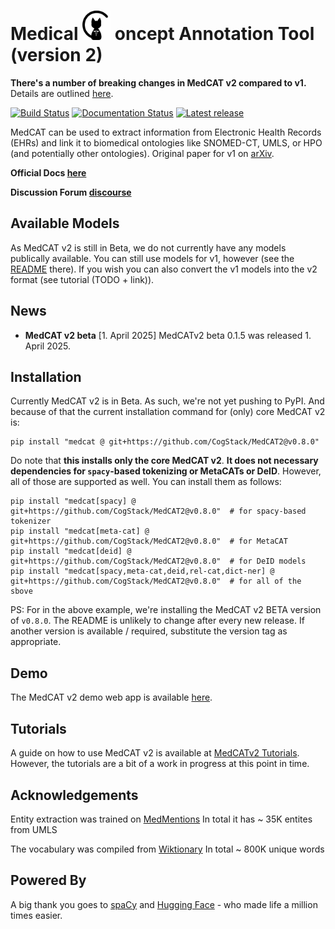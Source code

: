 # Medical  <img src="https://github.com/CogStack/cogstack-nlp/blob/main/medcat-v2/.media/cat-logo.png" width=45> oncept Annotation Tool (version 2)

**There's a number of breaking changes in MedCAT v2 compared to v1.**
Details are outlined [here](docs/breaking_changes.md).

[![Build Status](https://github.com/CogStack/cogstack-nlp/actions/workflows/medcat-v2_main.yml/badge.svg?branch=main)](https://github.com/CogStack/cogstack-nlp/actions/workflows/medcat-v2_main.yml?query=branch%3main)
[![Documentation Status](https://readthedocs.org/projects/medcat2/badge/?version=latest)](https://medcat2.readthedocs.io/en/latest/?badge=latest)
[![Latest release](https://img.shields.io/github/v/release/CogStack/cogstack-nlp)](https://github.com/CogStack/cogstack-nlp/releases/latest)
<!-- [![pypi Version](https://img.shields.io/pypi/v/medcat.svg?style=flat-square&logo=pypi&logoColor=white)](https://pypi.org/project/medcat/) -->

MedCAT can be used to extract information from Electronic Health Records (EHRs) and link it to biomedical ontologies like SNOMED-CT, UMLS, or HPO (and potentially other ontologies).
Original paper for v1 on [arXiv](https://arxiv.org/abs/2010.01165). 

**Official Docs [here](https://medcat2.readthedocs.io/en/latest/)**

**Discussion Forum [discourse](https://discourse.cogstack.org/)**

## Available Models

As MedCAT v2 is still in Beta, we do not currently have any models publically available.
You can still use models for v1, however (see the [README](https://github.com/CogStack/cogstack-nlp/blob/main/medcat-v2/README.md) there).
If you wish you can also convert the v1 models into the v2 format (see tutorial (TODO + link)).

## News
- **MedCAT v2 beta** \[1. April 2025\] MedCATv2 beta 0.1.5 was released 1. April 2025.
<!-- - **Paper** van Es, B., Reteig, L.C., Tan, S.C. et al. [Negation detection in Dutch clinical texts: an evaluation of rule-based and machine learning methods](https://doi.org/10.1186/s12859-022-05130-x). BMC Bioinformatics 24, 10 (2023). 
- **New tool in the Cogstack ecosystem \[19. December 2022\]** [Foresight -- Deep Generative Modelling of Patient Timelines using Electronic Health Records](https://arxiv.org/abs/2212.08072)
- **New Paper using MedCAT \[21. October 2022\]**: [A New Public Corpus for Clinical Section Identification: MedSecId.](https://aclanthology.org/2022.coling-1.326.pdf)
- **Major Change to the Permissions of Use \[4. August 2022\]** MedCAT now uses the [Elastic License 2.0](https://github.com/CogStack/MedCAT/pull/271/commits/c9f4e86116ec751a97c618c97dadaa23e1feb6bc). For further information please click [here.](https://www.elastic.co/licensing/elastic-license)
- **New Downloader \[15. March 2022\]**: You can now [download](https://uts.nlm.nih.gov/uts/login?service=https://medcat.rosalind.kcl.ac.uk/auth-callback) the latest SNOMED-CT and UMLS model packs via UMLS user authentication.
- **New Feature and Tutorial \[7. December 2021\]**: [Exploring Electronic Health Records with MedCAT and Neo4j](https://towardsdatascience.com/exploring-electronic-health-records-with-medcat-and-neo4j-f376c03d8eef)
- **New Minor Release \[20. October 2021\]** Introducing model packs, new faster multiprocessing for large datasets (100M+ documents) and improved MetaCAT.
- **New Release \[1. August 2021\]**: Upgraded MedCAT to use spaCy v3, new scispaCy models have to be downloaded - all old CDBs (compatble with MedCAT v1) will work without any changes.
- **New Feature and Tutorial \[8. July 2021\]**: [Integrating 🤗 Transformers with MedCAT for biomedical NER+L](https://towardsdatascience.com/integrating-transformers-with-medcat-for-biomedical-ner-l-8869c76762a)
- **General \[1. April 2021\]**: MedCAT is upgraded to v1, unforunately this introduces breaking changes with older models (MedCAT v0.4),
  as well as potential problems with all code that used the MedCAT package. MedCAT v0.4 is available on the legacy
  branch and will still be supported until 1. July 2021
  (with respect to potential bug fixes), after it will still be available but not updated anymore.
- **Paper**: [What’s in a Summary? Laying the Groundwork for Advances in Hospital-Course Summarization](https://www.aclweb.org/anthology/2021.naacl-main.382.pdf)
- ([more...](https://github.com/CogStack/cogstack-nlp/blob/main/medcat-v2/media/news.md)) -->

## Installation

Currently MedCAT v2 is in Beta.
As such, we're not yet pushing to PyPI.
And because of that the current installation command for (only) core MedCAT v2 is:
```
pip install "medcat @ git+https://github.com/CogStack/MedCAT2@v0.8.0"
```
Do note that **this installs only the core MedCAT v2**.
**It does not necessary dependencies for `spacy`-based tokenizing or MetaCATs or DeID**.
However, all of those are supported as well.
You can install them as follows:
```
pip install "medcat[spacy] @ git+https://github.com/CogStack/MedCAT2@v0.8.0"  # for spacy-based tokenizer
pip install "medcat[meta-cat] @ git+https://github.com/CogStack/MedCAT2@v0.8.0"  # for MetaCAT
pip install "medcat[deid] @ git+https://github.com/CogStack/MedCAT2@v0.8.0"  # for DeID models
pip install "medcat[spacy,meta-cat,deid,rel-cat,dict-ner] @ git+https://github.com/CogStack/MedCAT2@v0.8.0"  # for all of the sbove
```

PS:
For in the above example, we're installing the MedCAT v2 BETA version of `v0.8.0`.
The README is unlikely to change after every new release.
If another version is available / required, substitute the version tag as appropriate.

<!-- 
To install the latest version of MedCAT run the following command:
```
pip install medcat
```
Normal installations of MedCAT will install torch-gpu and all relevant dependancies (such as CUDA). This can require as much as 10 GB more disk space, which isn't required for CPU only usage.

To install the latest version of MedCAT without torch GPU support run the following command:
```
pip install medcat --extra_index_url https://download.pytorch.org/whl/cpu/
``` -->
## Demo

The MedCAT v2 demo web app is available [here](https://medcatv2.sites.er.kcl.ac.uk/).

## Tutorials
A guide on how to use MedCAT v2 is available at [MedCATv2 Tutorials](https://github.com/CogStack/MedCATv2tutorials/).
However, the tutorials are a bit of a work in progress at this point in time.


## Acknowledgements
Entity extraction was trained on [MedMentions](https://github.com/chanzuckerberg/MedMentions) In total it has ~ 35K entites from UMLS

The vocabulary was compiled from [Wiktionary](https://en.wiktionary.org/wiki/Wiktionary:Main_Page) In total ~ 800K unique words

## Powered By
A big thank you goes to [spaCy](https://spacy.io/) and [Hugging Face](https://huggingface.co/) - who made life a million times easier.


<!-- ## Citation
```
@ARTICLE{Kraljevic2021-ln,
  title="Multi-domain clinical natural language processing with {MedCAT}: The Medical Concept Annotation Toolkit",
  author="Kraljevic, Zeljko and Searle, Thomas and Shek, Anthony and Roguski, Lukasz and Noor, Kawsar and Bean, Daniel and Mascio, Aurelie and Zhu, Leilei and Folarin, Amos A and Roberts, Angus and Bendayan, Rebecca and Richardson, Mark P and Stewart, Robert and Shah, Anoop D and Wong, Wai Keong and Ibrahim, Zina and Teo, James T and Dobson, Richard J B",
  journal="Artif. Intell. Med.",
  volume=117,
  pages="102083",
  month=jul,
  year=2021,
  issn="0933-3657",
  doi="10.1016/j.artmed.2021.102083"
}
``` -->
